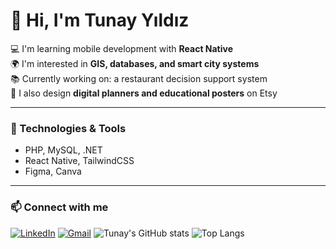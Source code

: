 # 👋 Hi, I'm Tunay Yıldız

💻 I'm learning mobile development with **React Native**  
🌍 I'm interested in **GIS, databases, and smart city systems**  
📚 Currently working on: a restaurant decision support system  
🎨 I also design **digital planners and educational posters** on Etsy

---

### 🧰 Technologies & Tools
- PHP, MySQL, .NET
- React Native, TailwindCSS
- Figma, Canva

---

### 📫 Connect with me
[![LinkedIn](https://img.shields.io/badge/LinkedIn-blue?logo=linkedin)](https://linkedin.com/in/kullaniciadi)
[![Gmail](https://img.shields.io/badge/Email-red?logo=gmail)](mailto:mailadresin@gmail.com)
![Tunay's GitHub stats](https://github-readme-stats.vercel.app/api?username=tunayyildiz&show_icons=true&theme=tokyonight)
![Top Langs](https://github-readme-stats.vercel.app/api/top-langs/?username=tunayyildiz&layout=compact&theme=tokyonight)
